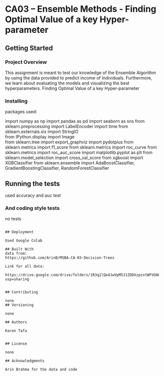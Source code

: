 # CA03 – Ensemble Methods - Finding Optimal Value of a key Hyper-parameter

## Getting Started



### Project Overview

This assignment is meant to test our knowledge of the Ensemble Algorithm by using the data provided to predict income of Individuals. Furthermore, we learn about evaluating the models and visualizing the best hyperparameters.
Finding Optimal Value of a key Hyper-parameter

### Installing

packages used:

import numpy as np
import pandas as pd
import seaborn as sns
from sklearn.preprocessing import LabelEncoder
import time
from sklearn.externals.six import StringIO  
from IPython.display import Image  
from sklearn.tree import export_graphviz
import pydotplus
from sklearn.metrics import f1_score
from sklearn.metrics import roc_curve
from sklearn.metrics import roc_auc_score
import matplotlib.pyplot as plt
from sklearn.model_selection import cross_val_score
from xgboost import XGBClassifier
from sklearn.ensemble import AdaBoostClassifier, GradientBoostingClassifier, RandomForestClassifier



## Running the tests

used accuracy and auc test

### And coding style tests

no tests
```

## Deployment

Used Google Colab

## Built With
data from: 
https://github.com/ArinB/MSBA-CA-03-Decision-Trees

Link for all data:

https://drive.google.com/drive/folders/1R3q1lQe4JwVpM5J1ZODXzpzxtWFVOAKt?usp=sharing


## Contributing

none
## Versioning

none

## Authors

Karen Tafa


## License

none

## Acknowledgments

Arin Brahma for the data and code

